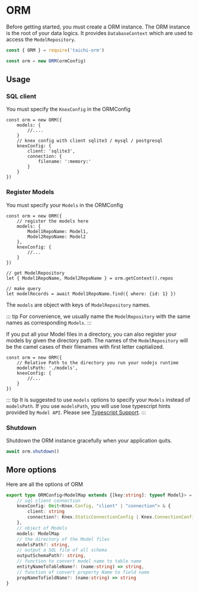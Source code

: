 # ORM

Before getting started, you must create a ORM instance.
The ORM instance is the root of your data logics.
It provides `DatabaseContext` which are used to access the `ModelRepository`.

```js
const { ORM } = require('taichi-orm')

const orm = new ORM(ormConfig)
```


## Usage

### SQL client

You must specify the `KnexConfig` in the ORMConfig

```js{6-11}
const orm = new ORM({
    models: {
        //....
    }
    // knex config with client sqlite3 / mysql / postgresql
    knexConfig: {
        client: 'sqlite3',
        connection: {
            filename: ':memory:'
        }
    }
})
```

### Register Models

You must specify your `Models` in the ORMConfig

```js{3-6}
const orm = new ORM({
    // register the models here
    models: { 
        Model1RepoName: Model1, 
        Model2RepoName: Model2
    },
    knexConfig: {
        //...
    }
})

// get ModelRepository
let { Model1RepoName, Model2RepoName } = orm.getContext().repos

// make query
let modelRecords = await Model1RepoName.find({ where: {id: 1} })

```
The `models` are object with keys of `ModelRepository` names.

::: tip
For convenience, we usually name the `ModelRepository` with the same names as corresponding  `Models`.
:::

If you put all your Model files in a directory, you can also register your models by given the directory path. The names of the `ModelRepository` will be the camel cases of their filenames with first letter captialized.

```js{3}
const orm = new ORM({
    // Relative Path to the directory you run your nodejs runtime
    modelsPath: './models',
    knexConfig: {
        //...
    }
})
```

::: tip
It is suggested to use `models` options to specify your `Models` instead of `modelsPath`.
If you use `modelsPath`, you will use lose typescript hints provided by `Model API`. 
Please see [Typescript Support](../typescript-support#model-repository).
:::

### Shutdown

Shutdown the ORM instance gracefully when your application quits.

```js
await orm.shutdown()
```

## More options

Here are all the options of ORM

```ts
export type ORMConfig<ModelMap extends {[key:string]: typeof Model}> = {
    // sql client connection
    knexConfig: Omit<Knex.Config, "client" | "connection"> & {
        client: string
        connection?: Knex.StaticConnectionConfig | Knex.ConnectionConfigProvider
    },
    // object of Models
    models: ModelMap
    // the directory of the Model files
    modelsPath?: string,
    // output a SQL file of all schema
    outputSchemaPath?: string,
    // function to convert model name to table name
    entityNameToTableName?: (name:string) => string,
    // function of convert property Name to field name
    propNameTofieldName?: (name:string) => string
}
```

